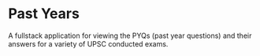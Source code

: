 # Past Years

A fullstack application for viewing the PYQs (past year questions) and their answers for a variety of UPSC conducted exams.
